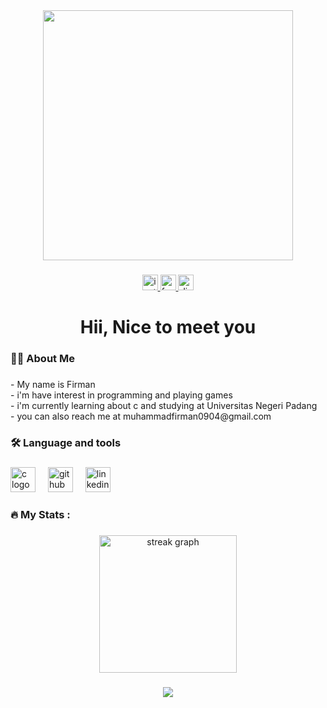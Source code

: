 <div align="center">
  <img height="400" src="https://th.bing.com/th/id/R.d88a1d1d2e15d336b995291804d56cd2?rik=tCniNklNeDCPdg&riu=http%3a%2f%2fkleegitee.gitee.io%2fklee%2fwebs%2fNahidaWeb%2fimg%2fwelcome.gif&ehk=66WH5kjJomFXz3UuZWjq2ZqNfqb2YU22csQV1BbLLWs%3d&risl=&pid=ImgRaw&r=0"  />
</div>

###

<div align="center">
  <a href="https://www.instagram.com/muhammadfirman482/?next=%2F&hl=id" target="_blank">
    <img src="https://img.shields.io/static/v1?message=Instagram&logo=instagram&label=&color=E4405F&logoColor=white&labelColor=&style=for-the-badge" height="25" alt="instagram logo"  />
  </a>
  <a href="https://web.facebook.com/profile.php?id=100039163213942" target="_blank">
    <img src="https://img.shields.io/static/v1?message=Facebook&logo=facebook&label=&color=1877F2&logoColor=white&labelColor=&style=for-the-badge" height="25" alt="facebook logo"  />
  </a>
  <a href="https://discordapp.com/users/1136570002842067017" target="_blank">
    <img src="https://img.shields.io/static/v1?message=Discord&logo=discord&label=&color=7289DA&logoColor=white&labelColor=&style=for-the-badge" height="25" alt="discord logo"  />
  </a>
</div>

###

<h1 align="center">Hii, Nice to meet you</h1>

###

<h3 align="left">👩‍💻  About Me</h3>

###

<p align="left">- My name is Firman<br>- i'm have interest in programming and playing games<br>- i'm currently learning about c and studying at Universitas Negeri Padang<br>- you can also reach me at muhammadfirman0904@gmail.com</p>

###

<h3 align="left">🛠 Language and tools</h3>

###

<div align="left">
  <img src="https://cdn.jsdelivr.net/gh/devicons/devicon/icons/c/c-original.svg" height="40" alt="c logo"  />
  <img width="12" />
  <img src="https://cdn.jsdelivr.net/gh/devicons/devicon/icons/github/github-original.svg" height="40" alt="github logo"  />
  <img width="12" />
  <img src="https://cdn.jsdelivr.net/gh/devicons/devicon/icons/linkedin/linkedin-original.svg" height="40" alt="linkedin logo"  />
</div>

###

<h3 align="left">🔥   My Stats :</h3>

###

<div align="center">
  <img src="https://streak-stats.demolab.com?user=Muhammadfirmannn&locale=en&mode=daily&theme=dark&hide_border=false&border_radius=5&order=3" height="220" alt="streak graph"  />
</div>

###

<div align="center">
  <img src="https://profile-counter.glitch.me/Muhammadfirmannn/count.svg?"  />
</div>

###
